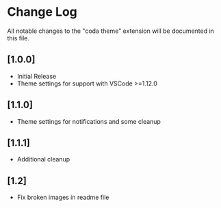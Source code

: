 # Change Log
All notable changes to the "coda theme" extension will be documented in this file.

## [1.0.0]
- Initial Release
- Theme settings for support with VSCode >=1.12.0

## [1.1.0]
- Theme settings for notifications and some cleanup

## [1.1.1]
- Additional cleanup

## [1.2]
- Fix broken images in readme file
